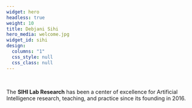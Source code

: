 ```yaml
---
widget: hero
headless: true
weight: 10
title: Debjani Sihi
hero_media: welcome.jpg
widget_id: sihi
design:
  columns: "1"
  css_style: null
  css_class: null
---
```

<br>

The **SIHI Lab Research** has been a center of excellence for Artificial Intelligence research, teaching, and practice since its founding in 2016.
